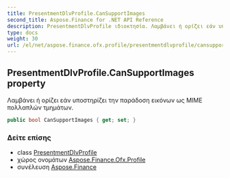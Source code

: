 ```yaml
---
title: PresentmentDlvProfile.CanSupportImages
second_title: Aspose.Finance for .NET API Reference
description: PresentmentDlvProfile ιδιοκτησία. Λαμβάνει ή ορίζει εάν υποστηρίζει την παράδοση εικόνων ως MIME πολλαπλών τμημάτων.
type: docs
weight: 30
url: /el/net/aspose.finance.ofx.profile/presentmentdlvprofile/cansupportimages/
---
```

## PresentmentDlvProfile.CanSupportImages property

Λαμβάνει ή ορίζει εάν υποστηρίζει την παράδοση εικόνων ως MIME πολλαπλών τμημάτων.

```csharp
public bool CanSupportImages { get; set; }
```

### Δείτε επίσης

* class [PresentmentDlvProfile](../)
* χώρος ονομάτων [Aspose.Finance.Ofx.Profile](../../presentmentdlvprofile/)
* συνέλευση [Aspose.Finance](../../../)


